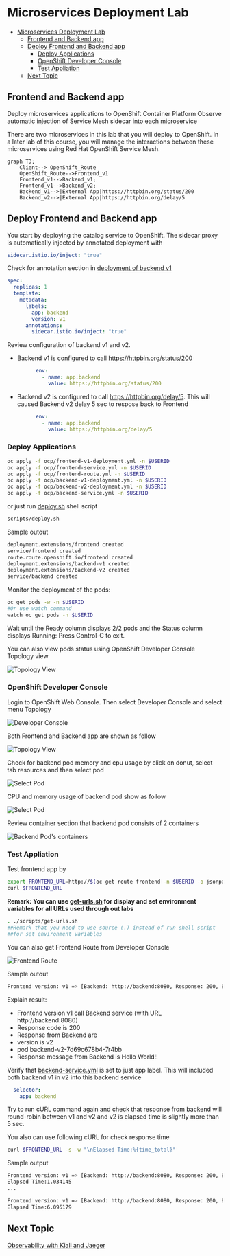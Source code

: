 # Microservices Deployment Lab

<!-- TOC -->

- [Microservices Deployment Lab](#microservices-deployment-lab)
  - [Frontend and Backend app](#frontend-and-backend-app)
  - [Deploy Frontend and Backend app](#deploy-frontend-and-backend-app)
    - [Deploy Applications](#deploy-applications)
    - [OpenShift Developer Console](#openshift-developer-console)
    - [Test Appliation](#test-appliation)
  - [Next Topic](#next-topic)

<!-- /TOC -->

## Frontend and Backend app

Deploy microservices applications to OpenShift Container Platform 
Observe automatic injection of Service Mesh sidecar into each microservice

There are two microservices in this lab that you will deploy to OpenShift. In a later lab of this course, you will manage the interactions between these microservices using Red Hat OpenShift Service Mesh.

<!-- ![Microservice Diagram](../images/microservices-initial.png) -->
```mermaid
graph TD;
    Client--> OpenShift_Route
    OpenShift_Route-->Frontend_v1
    Frontend_v1-->Backend_v1;
    Frontend_v1-->Backend_v2;
    Backend_v1-->|External App|https://httpbin.org/status/200
    Backend_v2-->|External App|https://httpbin.org/delay/5
```

## Deploy Frontend and Backend app
You start by deploying the catalog service to OpenShift. The sidecar proxy is automatically injected by annotated deployment with 

```yaml
sidecar.istio.io/inject: "true"
```

Check for annotation section in [deployment of backend v1](../ocp/backend-v1-deployment.yml)

```yaml
spec:
  replicas: 1
  template:
    metadata:
      labels:
        app: backend
        version: v1
      annotations:
        sidecar.istio.io/inject: "true"
```

Review configuration of backend v1 and v2. 
* Backend v1 is configured to call https://httpbin.org/status/200 
  ```yaml
        env:
          - name: app.backend
            value: https://httpbin.org/status/200
  ```
* Backend v2 is configured to call https://httpbin.org/delay/5. This will caused Backend v2 delay 5 sec to respose back to Frontend
  ```yaml
        env:
          - name: app.backend
            value: https://httpbin.org/delay/5 
  ```

### Deploy Applications

```bash
oc apply -f ocp/frontend-v1-deployment.yml -n $USERID
oc apply -f ocp/frontend-service.yml -n $USERID
oc apply -f ocp/frontend-route.yml -n $USERID
oc apply -f ocp/backend-v1-deployment.yml -n $USERID
oc apply -f ocp/backend-v2-deployment.yml -n $USERID
oc apply -f ocp/backend-service.yml -n $USERID
```

or just run [deploy.sh](../scripts/deploy.sh) shell script

```bash
scripts/deploy.sh
```

Sample outout
```bash
deployment.extensions/frontend created
service/frontend created
route.route.openshift.io/frontend created
deployment.extensions/backend-v1 created
deployment.extensions/backend-v2 created
service/backend created
```

Monitor the deployment of the pods:
```bash
oc get pods -w -n $USERID
#Or use watch command 
watch oc get pods -n $USERID
```

Wait until the Ready column displays 2/2 pods and the Status column displays Running:
Press Control-C to exit.

You can also view pods status using OpenShift Developer Console Topology view

![Topology View](../images/deploy-app.gif)

### OpenShift Developer Console

Login to OpenShift Web Console. Then select Developer Console and select menu Topology

![Developer Console](../images/developer-console.png)

Both Frontend and Backend app are shown as follow

![Topology View](../images/topology-view.png)

Check for backend pod memory and cpu usage by click on donut, select tab resources and then select pod

![Select Pod](../images/backend-select-pod.png)

CPU and memory usage of backend pod show as follow

![Select Pod](../images/backend-pod-cpu-memory.png)

Review container section that backend pod consists of 2 containers

![Backend Pod's containers](../images/backend-containers.png)


### Test Appliation
Test frontend app by

```bash
export FRONTEND_URL=http://$(oc get route frontend -n $USERID -o jsonpath='{.status.ingress[0].host}')
curl $FRONTEND_URL
```
**Remark: You can use [get-urls.sh](../scripts/get-urls.sh) for display and set environment variables for all URLs used through out labs**

```bash
. ./scripts/get-urls.sh
##Remark that you need to use source (.) instead of run shell script
##for set environment variables
```

You can also get Frontend Route from Developer Console

![Frontend Route](../images/frontend-route.png)

Sample outout
```bash
Frontend version: v1 => [Backend: http://backend:8080, Response: 200, Body: Backend version:v2, Response:200, Host:backend-v2-7d69c678b4-7r4bb, Status:200, Message: Hello, World]
```
Explain result:

- Frontend version v1 call Backend service (with URL http://backend:8080)
- Response code is 200
- Response from Backend are
- version is v2
- pod backend-v2-7d69c678b4-7r4bb
- Response message from Backend is Hello World!!

Verify that [backend-service.yml](../ocp/backend-service.yml) is set to just app label. This will included both backend v1 in v2 into this backend service

```yaml
  selector:
    app: backend
```

Try to run cURL command again and check that response from backend will round-robin between v1 and v2 and v2 is elapsed time is slightly more than 5 sec.


You also can use following cURL for check response time
```bash
curl $FRONTEND_URL -s -w "\nElapsed Time:%{time_total}"
```

Sample output
```bash
Frontend version: v1 => [Backend: http://backend:8080, Response: 200, Body: Backend version:v1, Response:200, Host:backend-v1-797cf7f7b4-b9lnh, Status:200, Message: Hello, World]
Elapsed Time:1.034145
...

Frontend version: v1 => [Backend: http://backend:8080, Response: 200, Body: Backend version:v2, Response:200, Host:backend-v2-7d69c678b4-nrqmj, Status:200, Message: Hello, World]
Elapsed Time:6.095179
```

## Next Topic
[Observability with Kiali and Jaeger](./03-observability.md)